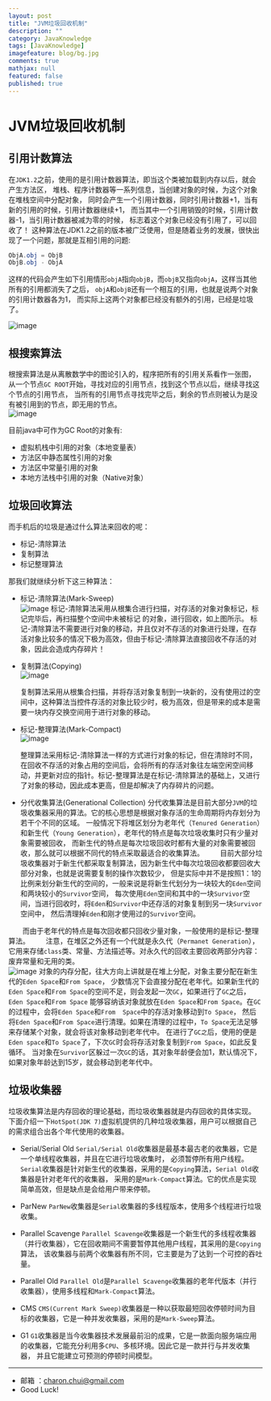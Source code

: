 ```yaml
---
layout: post
title: "JVM垃圾回收机制"
description: ""
category: JavaKnowledge
tags: [JavaKnowledge]
imagefeature: blog/bg.jpg
comments: true
mathjax: null
featured: false
published: true
---
```



JVM垃圾回收机制
===

引用计数算法
---

在`JDK1.2`之前，使用的是引用计数器算法，即当这个类被加载到内存以后，就会产生方法区，
堆栈、程序计数器等一系列信息，当创建对象的时候，为这个对象在堆栈空间中分配对象，
同时会产生一个引用计数器，同时引用计数器+1，当有新的引用的时候，引用计数器继续+1，
而当其中一个引用销毁的时候，引用计数器-1，当引用计数器被减为零的时候，
标志着这个对象已经没有引用了，可以回收了！
这种算法在JDK1.2之前的版本被广泛使用，但是随着业务的发展，很快出现了一个问题，那就是互相引用的问题:   
```java
ObjA.obj = ObjB
ObjB.obj - ObjA
```
这样的代码会产生如下引用情形`objA`指向`objB`，而`objB`又指向`objA`，这样当其他所有的引用都消失了之后，
`objA`和`objB`还有一个相互的引用，也就是说两个对象的引用计数器各为1，
而实际上这两个对象都已经没有额外的引用，已经是垃圾了。

![image](https://raw.githubusercontent.com/CharonChui/Pictures/master/yinyongjishu.jpg)

根搜索算法
---

根搜索算法是从离散数学中的图论引入的，程序把所有的引用关系看作一张图，
从一个节点`GC ROOT`开始，寻找对应的引用节点，找到这个节点以后，继续寻找这个节点的引用节点，
当所有的引用节点寻找完毕之后，剩余的节点则被认为是没有被引用到的节点，即无用的节点。           
![image](https://raw.githubusercontent.com/CharonChui/Pictures/master/genshousuo.jpg)

目前java中可作为GC Root的对象有:    

- 虚拟机栈中引用的对象（本地变量表）
- 方法区中静态属性引用的对象
- 方法区中常量引用的对象
- 本地方法栈中引用的对象（Native对象）

垃圾回收算法
---

而手机后的垃圾是通过什么算法来回收的呢：   

- 标记-清除算法
- 复制算法
- 标记整理算法

那我们就继续分析下这三种算法：  

- 标记-清除算法(Mark-Sweep)        
    ![image](https://raw.githubusercontent.com/CharonChui/Pictures/master/biaoji_qingchu.jpg)
    标记-清除算法采用从根集合进行扫描，对存活的对象对象标记，标记完毕后，再扫描整个空间中未被标记  的对象，进行回收，如上图所示。
    标记-清除算法不需要进行对象的移动，并且仅对不存活的对象进行处理，在存活对象比较多的情况下极为高效，但由于标记-清除算法直接回收不存活的对象，因此会造成内存碎片！

- 复制算法(Copying)           
    ![image](https://raw.githubusercontent.com/CharonChui/Pictures/master/fuzhisuanfa.jpg)

    复制算法采用从根集合扫描，并将存活对象复制到一块新的，没有使用过的空间中，这种算法当控件存活的对象比较少时，极为高效，但是带来的成本是需要一块内存交换空间用于进行对象的移动。
 
- 标记-整理算法(Mark-Compact)              
    ![image](https://raw.githubusercontent.com/CharonChui/Pictures/master/biaoji_zhengli.jpg)
 
    整理算法采用标记-清除算法一样的方式进行对象的标记，但在清除时不同，在回收不存活的对象占用的空间后，会将所有的存活对象往左端空闲空间移动，并更新对应的指针。标记-整理算法是在标记-清除算法的基础上，又进行了对象的移动，因此成本更高，但是却解决了内存碎片的问题。

- 分代收集算法(Generational Collection)
    分代收集算法是目前大部分`JVM`的垃圾收集器采用的算法。它的核心思想是根据对象存活的生命周期将内存划分为若干个不同的区域。
	一般情况下将堆区划分为老年代（`Tenured Generation`）和新生代（`Young Generation`），老年代的特点是每次垃圾收集时只有少量对象需要被回收，
	而新生代的特点是每次垃圾回收时都有大量的对象需要被回收，那么就可以根据不同代的特点采取最适合的收集算法。
　　目前大部分垃圾收集器对于新生代都采取复制算法，因为新生代中每次垃圾回收都要回收大部分对象，也就是说需要复制的操作次数较少，
    但是实际中并不是按照1：1的比例来划分新生代的空间的，一般来说是将新生代划分为一块较大的`Eden`空间和两块较小的`Survivor`空间，
	每次使用`Eden`空间和其中的一块`Survivor`空间，当进行回收时，将`Eden`和`Survivor`中还存活的对象复制到另一块`Survivor`空间中，
	然后清理掉`Eden`和刚才使用过的`Survivor`空间。

　　而由于老年代的特点是每次回收都只回收少量对象，一般使用的是标记-整理算法。
　　注意，在堆区之外还有一个代就是永久代（`Permanet Generation`），它用来存储`class`类、常量、方法描述等。对永久代的回收主要回收两部分内容：
    废弃常量和无用的类。         
	![image](https://raw.githubusercontent.com/CharonChui/Pictures/master/xinshengdai.jpg)
	对象的内存分配，往大方向上讲就是在堆上分配，对象主要分配在新生代的`Eden Space`和`From Space`，
	少数情况下会直接分配在老年代。如果新生代的`Eden Space`和`From Space`的空间不足，则会发起一次`GC`，如果进行了`GC`之后，`Eden Space`和`From Space`
	能够容纳该对象就放在`Eden Space`和`From Space`。在`GC`的过程中，会将`Eden Space`和`From  Space`中的存活对象移动到`To Space`，
	然后将`Eden Space`和`From Space`进行清理。如果在清理的过程中，`To Space`无法足够来存储某个对象，就会将该对象移动到老年代中。
	在进行了`GC之`后，使用的便是`Eden space`和`To Space`了，下次`GC`时会将存活对象复制到`From Space`，如此反复循环。
	当对象在`Survivor`区躲过一次`GC`的话，其对象年龄便会加1，默认情况下，如果对象年龄达到15岁，就会移动到老年代中。
	
垃圾收集器
---

垃圾收集算法是内存回收的理论基础，而垃圾收集器就是内存回收的具体实现。
下面介绍一下`HotSpot(JDK 7)`虚拟机提供的几种垃圾收集器，用户可以根据自己的需求组合出各个年代使用的收集器。	
- Serial/Serial Old
    `Serial/Serial Old`收集器是最基本最古老的收集器，它是一个单线程收集器，并且在它进行垃圾收集时，
	必须暂停所有用户线程。`Serial`收集器是针对新生代的收集器，采用的是`Copying`算法，`Serial Old`收集器是针对老年代的收集器，
	采用的是`Mark-Compact`算法。它的优点是实现简单高效，但是缺点是会给用户带来停顿。
	
- ParNew
    `ParNew`收集器是`Serial`收集器的多线程版本，使用多个线程进行垃圾收集。	
	
- Parallel Scavenge	
    `Parallel Scavenge`收集器是一个新生代的多线程收集器（并行收集器），它在回收期间不需要暂停其他用户线程，其采用的是`Copying`算法，
	该收集器与前两个收集器有所不同，它主要是为了达到一个可控的吞吐量。

- Parallel Old
    `Parallel Old`是`Parallel Scavenge`收集器的老年代版本（并行收集器），使用多线程和`Mark-Compact`算法。	
	
- CMS
    `CMS(Current Mark Sweep)`收集器是一种以获取最短回收停顿时间为目标的收集器，它是一种并发收集器，采用的是`Mark-Sweep`算法。	
	
- G1
    `G1`收集器是当今收集器技术发展最前沿的成果，它是一款面向服务端应用的收集器，它能充分利用多`CPU`、多核环境。因此它是一款并行与并发收集器，
	并且它能建立可预测的停顿时间模型。	
	
	
---

- 邮箱 ：charon.chui@gmail.com  
- Good Luck! 
